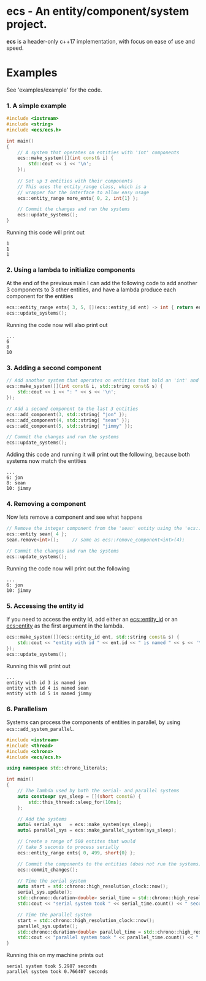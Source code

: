 
# ecs - An entity/component/system project.
**ecs** is a header-only c++17 implementation, with focus on ease of use and speed.

# Examples
See 'examples/example' for the code.

### 1. A simple example
```cpp
#include <iostream>
#include <string>
#include <ecs/ecs.h>

int main()
{
	// A system that operates on entities with 'int' components
	ecs::make_system([](int const& i) {
	    std::cout << i << '\n';
	});
	
	// Set up 3 entities with their components
	// This uses the entity_range class, which is a
	// wrapper for the interface to allow easy usage
	ecs::entity_range more_ents{ 0, 2, int{1} };

	// Commit the changes and run the systems
	ecs::update_systems();
}
```
Running this code will print out
```
1
1
1
```

### 2. Using a lambda to initialize components
At the end of the previous main I can add the following code to add another 3 components to 3 other entities, and have a lambda produce each component for the entities
```cpp
ecs::entity_range ents{ 3, 5, [](ecs::entity_id ent) -> int { return ent.id * 2; } };
ecs::update_systems();
```
Running the code now will also print out
```
...
6
8
10
```

### 3. Adding a second component
```cpp
// Add another system that operates on entities that hold an 'int' and 'std::string'
ecs::make_system([](int const& i, std::string const& s) {
	std::cout << i << ": " << s << '\n';
});

// Add a second component to the last 3 entities
ecs::add_component(3, std::string{ "jon" });
ecs::add_component(4, std::string{ "sean" });
ecs::add_component(5, std::string{ "jimmy" });

// Commit the changes and run the systems
ecs::update_systems();
```
Adding this code and running it will print out the following, because both systems now match the entities
```
...
6: jon
8: sean
10: jimmy
```

### 4. Removing a component
Now lets remove a component and see what happens
```cpp
// Remove the integer component from the 'sean' entity using the 'ecs::entity' helper class
ecs::entity sean{ 4 };
sean.remove<int>();		// same as ecs::remove_component<int>(4);

// Commit the changes and run the systems
ecs::update_systems();
```
Running the code now will print out the following
```
...
6: jon
10: jimmy
```

### 5. Accessing the entity id
If you need to access the entity id, add either an
[ecs::entity_id](https://github.com/monkey-g/ecs/blob/master/ecs/types.h) or an [ecs::entity](https://github.com/monkey-g/ecs/blob/master/ecs/entity.h)
as the first argument in the lambda.
```cpp
ecs::make_system([](ecs::entity_id ent, std::string const& s) {
	std::cout << "entity with id " << ent.id << " is named " << s << '\n';
});
ecs::update_systems();
```
Running this will print out
```
...
entity with id 3 is named jon
entity with id 4 is named sean
entity with id 5 is named jimmy
```

### 6. Parallelism
Systems can process the components of entities in parallel, by using ```ecs::add_system_parallel```.
```cpp
#include <iostream>
#include <thread>
#include <chrono>
#include <ecs/ecs.h>

using namespace std::chrono_literals;

int main()
{
	// The lambda used by both the serial- and parallel systems
	auto constexpr sys_sleep = [](short const&) {
		std::this_thread::sleep_for(10ms);
	};

	// Add the systems
	auto& serial_sys   = ecs::make_system(sys_sleep);
	auto& parallel_sys = ecs::make_parallel_system(sys_sleep);

	// Create a range of 500 entites that would
	// take 5 seconds to process serially
	ecs::entity_range ents{ 0, 499, short{0} };

	// Commit the components to the entities (does not run the systems)
	ecs::commit_changes();

	// Time the serial system
	auto start = std::chrono::high_resolution_clock::now();
	serial_sys.update();
	std::chrono::duration<double> serial_time = std::chrono::high_resolution_clock::now() - start;
	std::cout << "serial system took " << serial_time.count() << " seconds\n";

	// Time the parallel system
	start = std::chrono::high_resolution_clock::now();
	parallel_sys.update();
	std::chrono::duration<double> parallel_time = std::chrono::high_resolution_clock::now() - start;
	std::cout << "parallel system took " << parallel_time.count() << " seconds\n";
}
```
Running this on my machine prints out
```
serial system took 5.2987 seconds
parallel system took 0.766407 seconds
```
